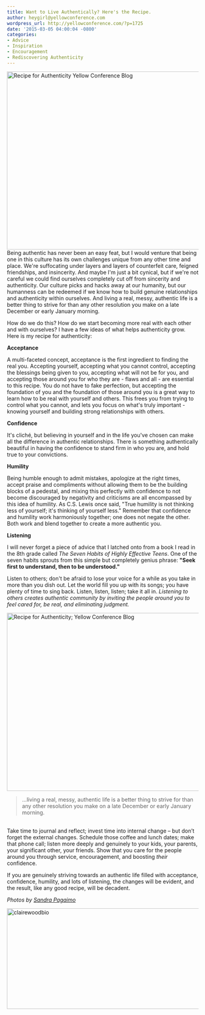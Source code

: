 ```yaml
---
title: Want to Live Authentically? Here's the Recipe.
author: heygirl@yellowconference.com
wordpress_url: http://yellowconference.com/?p=1725
date: '2015-03-05 04:00:04 -0800'
categories:
- Advice
- Inspiration
- Encouragement
- Rediscovering Authenticity
---
```

<p><a href="http://yellowconference.com/wp-content/uploads/2015/01/6068523867_a2c50c4446_o.jpg"><img class="aligncenter wp-image-1727 size-full" src="http://yellowconference.com/wp-content/uploads/2015/01/6068523867_a2c50c4446_o.jpg" alt="Recipe for Authenticity Yellow Conference Blog" width="700" height="467" /></a>Being authentic has never been an easy feat, but I would venture that being one in this culture has its own challenges unique from any other time and place. We're suffocating under layers and layers of counterfeit care, feigned friendships, and insincerity. And maybe I'm just a bit cynical, but if we're not careful we could find ourselves&nbsp;completely cut off from sincerity and authenticity. Our culture picks and hacks away at our humanity, but our humanness can be redeemed if we know how to build genuine relationships and authenticity within ourselves. And living a real, messy, authentic life is a better thing to strive for than any other resolution you make on a late December or early January morning.</p>
<p>How do we do this? How do we start becoming more real with each other and with ourselves? I have a few ideas of what helps authenticity grow. Here is my recipe for authenticity:</p>
<p><strong>Acceptance </strong></p>
<p>A multi-faceted concept, acceptance is the first ingredient to finding the real you. Accepting yourself, accepting what you cannot control, accepting the blessings being given to you, accepting what will not be for you, and accepting those around you for who they are - flaws and all - are essential to this recipe. You do not have to fake perfection, but accepting the foundation of you and the foundation of those around you is a great way to learn how to be real with yourself and others. This frees you from&nbsp;trying to control what you cannot, and lets you focus on what's truly important - knowing yourself and building strong relationships with others.</p>
<p><strong>Confidence</strong></p>
<p>It's clich&eacute;, but believing in yourself and in the life you've chosen can make all the difference in authentic relationships. There&nbsp;is something authentically beautiful in having the confidence to stand firm in who you are, and hold true to your convictions.</p>
<p><strong>Humility</strong></p>
<p>Being humble enough to admit mistakes, apologize at the right times, accept praise and compliments without allowing them to be the building blocks of a pedestal, and mixing this perfectly with confidence to not become discouraged by negativity and criticisms are all encompassed by this idea of humility. As C.S. Lewis once said, "True humility is not thinking less of yourself; it's thinking of yourself less." Remember that confidence and humility work harmoniously together; one does not negate the other. Both work and blend together to create a more authentic you.</p>
<p><strong>Listening</strong></p>
<p>I will never forget a piece of advice that I latched onto from a book I read in the 8th grade called <em>The Seven Habits of Highly Effective Teens</em>. One of the seven habits sprouts from this simple but completely genius phrase: <strong>"Seek first to understand, then to be understood."</strong></p>
<p>Listen to others; don't be afraid to lose your voice for a while as you take in more than you dish out. Let the world fill you up with its songs; you have plenty of time to sing back. Listen, listen, listen; take it all in. <em>Listening to others creates authentic community by inviting the people around you to feel cared for, be real, and eliminating judgment.</em></p>
<p><a href="http://yellowconference.com/wp-content/uploads/2015/01/6069070944_ecaf8ff1db_o.jpg"><img class="aligncenter wp-image-1726 size-full" src="http://yellowconference.com/wp-content/uploads/2015/01/6069070944_ecaf8ff1db_o.jpg" alt="Recipe for Authenticity; Yellow Conference Blog" width="700" height="467" /></a></p>
<blockquote><p>...living a real, messy, authentic life is a better thing to strive for than any other resolution you make on a late December or early January morning.</blockquote><br />
Take time to journal and reflect; invest time into internal change &ndash; but don&rsquo;t forget the external changes. Schedule those coffee and lunch dates; make that phone call; listen more deeply and genuinely to your kids, your parents, your significant other, your friends. Show that you care for the people around you through service, encouragement, and boosting <em>their</em> confidence.</p>
<p>If you are genuinely striving towards an authentic life filled with acceptance, confidence, humility, and lots of listening, the changes will be evident, and the result, like any good recipe, will be decadent.</p>
<p><em>Photos by <a href="https://www.flickr.com/photos/54132946@N08/" target="_blank">Sandra Pagaimo</a></em></p>
<p><a href="https://convictionsofacollegegirl.wordpress.com/" target="_blank"><img class=" size-full wp-image-1733 aligncenter" src="http://yellowconference.com/wp-content/uploads/2015/01/clairewoodbio.jpg" alt="clairewoodbio" width="700" height="264" /></a></p>
